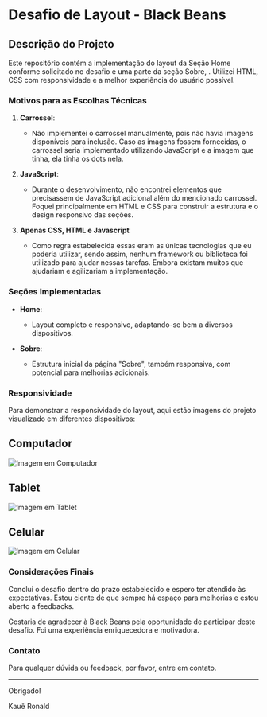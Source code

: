 # Desafio de Layout - Black Beans

## Descrição do Projeto

Este repositório contém a implementação do layout da Seção Home conforme solicitado no desafio e uma parte da seção Sobre, . Utilizei HTML, CSS com responsividade e a melhor experiência do usuário possível. 

### Motivos para as Escolhas Técnicas

1. **Carrossel**: 
   - Não implementei o carrossel manualmente, pois não havia imagens disponíveis para inclusão. Caso as imagens fossem fornecidas, o carrossel seria implementado utilizando JavaScript e a imagem que tinha, ela tinha os dots nela.
   
2. **JavaScript**:
   - Durante o desenvolvimento, não encontrei elementos que precisassem de JavaScript adicional além do mencionado carrossel. Foquei principalmente em HTML e CSS para construir a estrutura e o design responsivo das seções.

3. **Apenas CSS, HTML e Javascript**
   - Como regra estabelecida essas eram as únicas tecnologias que eu poderia utilizar, sendo assim, nenhum framework ou biblioteca foi utilizado para ajudar nessas tarefas. Embora existam muitos que ajudariam e agilizariam a implementação.
     
### Seções Implementadas

- **Home**: 
  - Layout completo e responsivo, adaptando-se bem a diversos dispositivos.
  
- **Sobre**:
  - Estrutura inicial da página "Sobre", também responsiva, com potencial para melhorias adicionais.

### Responsividade

Para demonstrar a responsividade do layout, aqui estão imagens do projeto visualizado em diferentes dispositivos:

## Computador
![Imagem em Computador](https://github.com/KaueRonald/Desafio---Black-Beans/assets/87199965/96496e23-44b1-469a-93e8-dca46ca1b57a)

## Tablet
![Imagem em Tablet](https://github.com/KaueRonald/Desafio---Black-Beans/assets/87199965/1393fcce-064a-45fb-9956-24e9378de4c0)

## Celular
![Imagem em Celular](https://github.com/KaueRonald/Desafio---Black-Beans/assets/87199965/010d295f-85bd-48d7-8765-99396c86d953)

### Considerações Finais

Concluí o desafio dentro do prazo estabelecido e espero ter atendido às expectativas. Estou ciente de que sempre há espaço para melhorias e estou aberto a feedbacks.

Gostaria de agradecer à Black Beans pela oportunidade de participar deste desafio. Foi uma experiência enriquecedora e motivadora.

### Contato

Para qualquer dúvida ou feedback, por favor, entre em contato.

---

Obrigado!

Kauê Ronald
